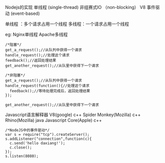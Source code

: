 Nodejs的实现
单线程 (single-thread)
非组赛式IO （non-blocking）
V8
事件驱动 (event-based)



单线程 ：多个请求占用一个线程
多线程：一个请求占用一个线程

eg:
Nginx单线程
Apache多线程

```
/*阻塞*/
get_a_request();//从队列中获得一个请求
handle_request();//处理这个请求
feedback();//返回处理结果
get_another_request();//从队里中获得下一个请求
```

```
/*非阻塞*/
get_a_request();//从队列中获得一个请求
handle_request(function(){//处理这个请求
  feedback();//等待处理完成后，返回处理结果
});

get_another_request();//从队里中获得下一个请求
```

Javascript语言解释器
V8(google) c++
Spider Monkey(Mozilla) c++
Rhino(Mozilla) java
Javascript Core(Apple) c++

```
/*NodeJS中的事件驱动*/
var s = require("tcp").createServer();
s.addListener("connection",function(c){
  c.send('hello daxiang!');
  c.close();
});
s.listen(8080);

```